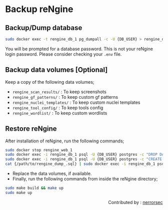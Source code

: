 # Backup reNgine

## Backup/Dump database

```bash
sudo docker exec -t rengine_db_1 pg_dumpall -c -U {DB_USER} > rengine_dump_.sql
```

You will be prompted for a database password. This is not your reNgine login password. Please consider checking your `.env` file.

## Backup data volumes [Optional]

Keep a copy of the following data volumes;

- `rengine_scan_results/` : To keep screenshots
- `rengine_gf_patterns/` : To keep custom gf patterns
- `rengine_nuclei_templates/` : To keep custom nuclei templates
- `rengine_tool_config/` : To keep tools config
- `rengine_wordlist/` : To keep custom wordlists

## Restore reNgine

After installation of reNgine, run the following commands;

```bash
sudo docker stop rengine_web_1
sudo docker exec -i rengine_db_1 psql -U {DB_USER} postgres -c "DROP DATABASE rengine;"
sudo docker exec -i rengine_db_1 psql -U {DB_USER} postgres -c "CREATE DATABASE rengine;"
cat {/path/to/rengine_dump_.sql} | sudo docker exec -i rengine_db_1 psql -U {DB_USER} -d rengine
```

- Replace the data volumes, if available.
- Finally, run the following commands from inside the reNgine directory;

```bash
sudo make build && make up
sudo make up
```

<p align="right">
Contributed by : <a href="https://github.com/nerrorsec">nerrorsec</a>
</p>
